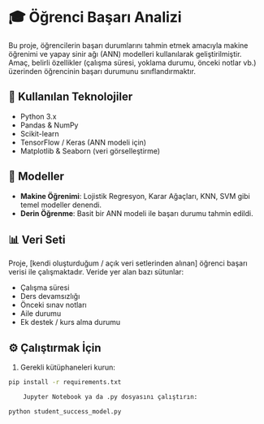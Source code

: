 

# 🎓 Öğrenci Başarı Analizi

Bu proje, öğrencilerin başarı durumlarını tahmin etmek amacıyla makine öğrenimi ve yapay sinir ağı (ANN) modelleri kullanılarak geliştirilmiştir. Amaç, belirli özellikler (çalışma süresi, yoklama durumu, önceki notlar vb.) üzerinden öğrencinin başarı durumunu sınıflandırmaktır.

## 🚀 Kullanılan Teknolojiler

- Python 3.x
- Pandas & NumPy
- Scikit-learn
- TensorFlow / Keras (ANN modeli için)
- Matplotlib & Seaborn (veri görselleştirme)

## 🧠 Modeller

- **Makine Öğrenimi**: Lojistik Regresyon, Karar Ağaçları, KNN, SVM gibi temel modeller denendi.
- **Derin Öğrenme**: Basit bir ANN modeli ile başarı durumu tahmin edildi.

## 📊 Veri Seti

Proje, [kendi oluşturduğum / açık veri setlerinden alınan] öğrenci başarı verisi ile çalışmaktadır. Veride yer alan bazı sütunlar:

- Çalışma süresi
- Ders devamsızlığı
- Önceki sınav notları
- Aile durumu
- Ek destek / kurs alma durumu

## ⚙️ Çalıştırmak İçin

1. Gerekli kütüphaneleri kurun:

```bash
pip install -r requirements.txt

    Jupyter Notebook ya da .py dosyasını çalıştırın:

python student_success_model.py
